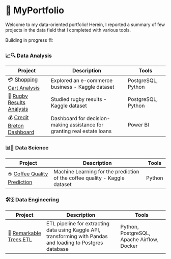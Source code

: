 # 💼 MyPortfolio

Welcome to my data-oriented portfolio! Herein, I reported a summary of few projects in the data field that I completed with various tools. 

Building in progress 🏗️

### 📈🔍 Data Analysis

| Project | Description | Tools |
|---|---|---|
| 💳 [Shopping Cart Analysis](https://github.com/wlafargue/Project-Shopping_Cart_Analysis) | Explored an e-commerce business - Kaggle dataset | PostgreSQL, Python |
| 🏉 [Rugby Results Analysis](https://github.com/wlafargue/Project-International_Rugby_Results) | Studied rugby results - Kaggle dataset | PostgreSQL, Python |
| 💰 [Credit Breton Dashboard](https://github.com/wlafargue/Project-Credit_Breton) | Dashboard for decision-making assistance for granting real estate loans | Power BI |


### 📊🧠 Data Science

| Project | Description | Tools |
|---|---|---|
| ☕️ [Coffee Quality Prediction](https://github.com/wlafargue/Project-Coffee_Quality) | Machine Learning for the prediction of the coffee quality - Kaggle dataset | Python |


### 🛠️🗄️ Data Engineering

| Project | Description | Tools |
|---|---|---|
| 🌳 [Remarkable Trees ETL](https://github.com/wlafargue/Project-Remarkable_Trees) | ETL pipeline for extracting data using Kaggle API, transforming with Pandas and loading to Postgres database | Python, PostgreSQL, Apache Airflow, Docker|
